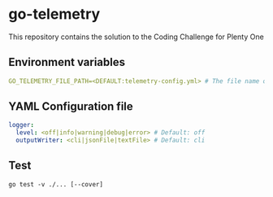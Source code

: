 # go-telemetry

This repository contains the solution to the Coding Challenge for Plenty One

## Environment variables

```YAML
GO_TELEMETRY_FILE_PATH=<DEFAULT:telemetry-config.yml> # The file name of the telemetry configuration YAML file. This file should be placed in project root.
```

## YAML Configuration file

```YAML
logger:
  level: <off|info|warning|debug|error> # Default: off
  outputWriter: <cli|jsonFile|textFile> # Default: cli
```

## Test

`go test -v ./... [--cover]`
